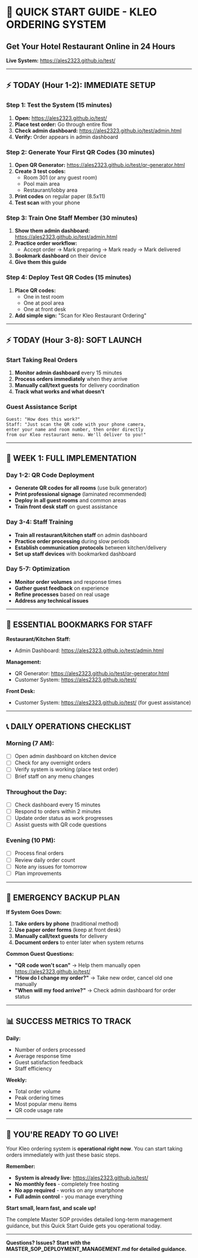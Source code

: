 # 🚀 QUICK START GUIDE - KLEO ORDERING SYSTEM
## Get Your Hotel Restaurant Online in 24 Hours

**Live System:** https://ales2323.github.io/test/

---

## ⚡ **TODAY (Hour 1-2): IMMEDIATE SETUP**

### **Step 1: Test the System (15 minutes)**
1. **Open:** https://ales2323.github.io/test/
2. **Place test order:** Go through entire flow
3. **Check admin dashboard:** https://ales2323.github.io/test/admin.html
4. **Verify:** Order appears in admin dashboard

### **Step 2: Generate Your First QR Codes (30 minutes)**
1. **Open QR Generator:** https://ales2323.github.io/test/qr-generator.html
2. **Create 3 test codes:**
   - Room 301 (or any guest room)
   - Pool main area
   - Restaurant/lobby area
3. **Print codes** on regular paper (8.5x11)
4. **Test scan** with your phone

### **Step 3: Train One Staff Member (30 minutes)**
1. **Show them admin dashboard:** https://ales2323.github.io/test/admin.html
2. **Practice order workflow:**
   - Accept order → Mark preparing → Mark ready → Mark delivered
3. **Bookmark dashboard** on their device
4. **Give them this guide**

### **Step 4: Deploy Test QR Codes (15 minutes)**
1. **Place QR codes:**
   - One in test room
   - One at pool area
   - One at front desk
2. **Add simple sign:** "Scan for Kleo Restaurant Ordering"

---

## ⚡ **TODAY (Hour 3-8): SOFT LAUNCH**

### **Start Taking Real Orders**
1. **Monitor admin dashboard** every 15 minutes
2. **Process orders immediately** when they arrive
3. **Manually call/text guests** for delivery coordination
4. **Track what works and what doesn't**

### **Guest Assistance Script**
```
Guest: "How does this work?"
Staff: "Just scan the QR code with your phone camera, 
enter your name and room number, then order directly 
from our Kleo restaurant menu. We'll deliver to you!"
```

---

## 📅 **WEEK 1: FULL IMPLEMENTATION**

### **Day 1-2: QR Code Deployment**
- **Generate QR codes for all rooms** (use bulk generator)
- **Print professional signage** (laminated recommended)
- **Deploy in all guest rooms** and common areas
- **Train front desk staff** on guest assistance

### **Day 3-4: Staff Training**
- **Train all restaurant/kitchen staff** on admin dashboard
- **Practice order processing** during slow periods
- **Establish communication protocols** between kitchen/delivery
- **Set up staff devices** with bookmarked dashboard

### **Day 5-7: Optimization**
- **Monitor order volumes** and response times
- **Gather guest feedback** on experience
- **Refine processes** based on real usage
- **Address any technical issues**

---

## 🎯 **ESSENTIAL BOOKMARKS FOR STAFF**

**Restaurant/Kitchen Staff:**
- Admin Dashboard: https://ales2323.github.io/test/admin.html

**Management:**
- QR Generator: https://ales2323.github.io/test/qr-generator.html
- Customer System: https://ales2323.github.io/test/

**Front Desk:**
- Customer System: https://ales2323.github.io/test/ (for guest assistance)

---

## 📞 **DAILY OPERATIONS CHECKLIST**

### **Morning (7 AM):**
- [ ] Open admin dashboard on kitchen device
- [ ] Check for any overnight orders
- [ ] Verify system is working (place test order)
- [ ] Brief staff on any menu changes

### **Throughout the Day:**
- [ ] Check dashboard every 15 minutes
- [ ] Respond to orders within 2 minutes
- [ ] Update order status as work progresses
- [ ] Assist guests with QR code questions

### **Evening (10 PM):**
- [ ] Process final orders
- [ ] Review daily order count
- [ ] Note any issues for tomorrow
- [ ] Plan improvements

---

## 🚨 **EMERGENCY BACKUP PLAN**

**If System Goes Down:**
1. **Take orders by phone** (traditional method)
2. **Use paper order forms** (keep at front desk)
3. **Manually call/text guests** for delivery
4. **Document orders** to enter later when system returns

**Common Guest Questions:**
- **"QR code won't scan"** → Help them manually open https://ales2323.github.io/test/
- **"How do I change my order?"** → Take new order, cancel old one manually
- **"When will my food arrive?"** → Check admin dashboard for order status

---

## 📊 **SUCCESS METRICS TO TRACK**

**Daily:**
- Number of orders processed
- Average response time
- Guest satisfaction feedback
- Staff efficiency

**Weekly:**
- Total order volume
- Peak ordering times
- Most popular menu items
- QR code usage rate

---

## 🎉 **YOU'RE READY TO GO LIVE!**

Your Kleo ordering system is **operational right now**. You can start taking orders immediately with just these basic steps.

**Remember:**
- **System is already live:** https://ales2323.github.io/test/
- **No monthly fees** - completely free hosting
- **No app required** - works on any smartphone
- **Full admin control** - you manage everything

**Start small, learn fast, and scale up!** 

The complete Master SOP provides detailed long-term management guidance, but this Quick Start Guide gets you operational today.

---

**Questions? Issues? Start with the MASTER_SOP_DEPLOYMENT_MANAGEMENT.md for detailed guidance.**